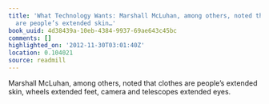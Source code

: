 ```yaml
---
title: 'What Technology Wants: Marshall McLuhan, among others, noted that clothes
  are people’s extended skin…'
book_uuid: 4d38439a-10eb-4384-9937-69ae643c45bc
comments: []
highlighted_on: '2012-11-30T03:01:40Z'
location: 0.104021
source: readmill
---
```


Marshall McLuhan, among others, noted that clothes are people’s extended skin, wheels extended feet, camera and telescopes extended eyes.